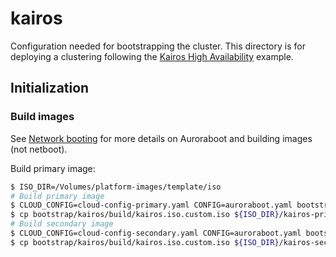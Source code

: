 # kairos

Configuration needed for bootstrapping the cluster. This directory is for
deploying a clustering following the [Kairos High Availability](https://kairos.io/docs/examples/ha/)
example.

## Initialization

### Build images

See [Network booting](https://kairos.io/docs/installation/netboot/#use-auroraboot) for more details on Auroraboot and building images (not netboot).

Build primary image:
```bash
$ ISO_DIR=/Volumes/platform-images/template/iso
# Build primary image
$ CLOUD_CONFIG=cloud-config-primary.yaml CONFIG=auroraboot.yaml bootstrap/kairos/build-image.sh
$ cp bootstrap/kairos/build/kairos.iso.custom.iso ${ISO_DIR}/kairos-primary.iso
# Build secondary image
$ CLOUD_CONFIG=cloud-config-secondary.yaml CONFIG=auroraboot.yaml bootstrap/kairos/build-image.sh
$ cp bootstrap/kairos/build/kairos.iso.custom.iso ${ISO_DIR}/kairos-secondary.iso
```
